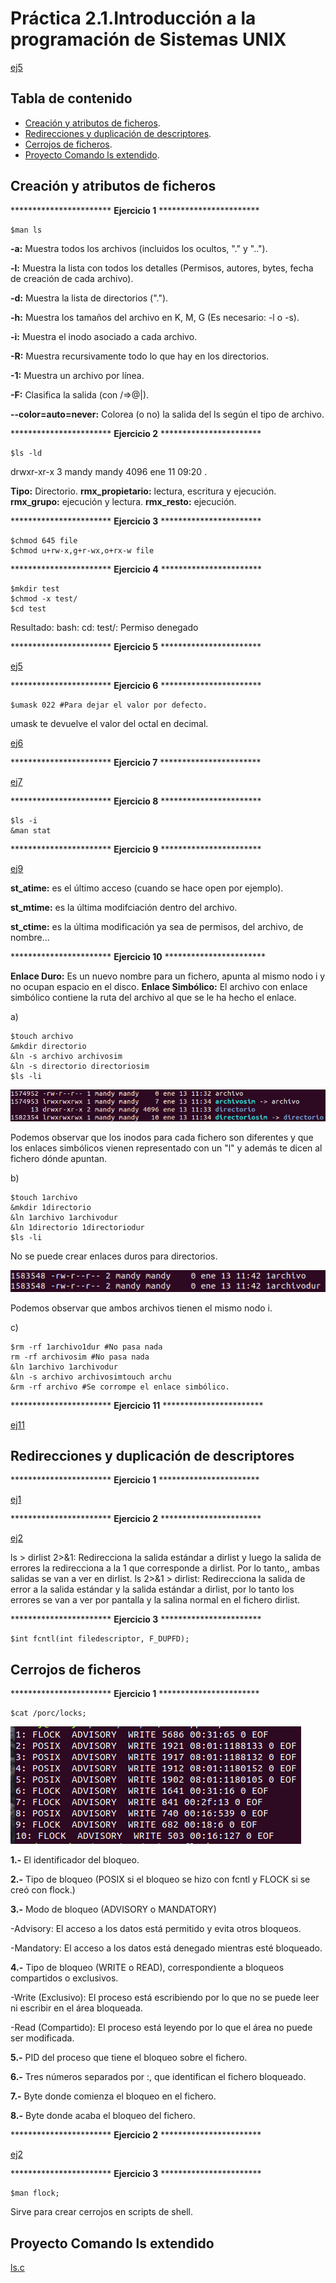 # Práctica 2.1.Introducción a la programación de Sistemas UNIX


[ej5](prueba/aas.c)

## Tabla de contenido
- [Creación y atributos de ficheros](#creación-y-atributos-de-ficheros).
- [Redirecciones y duplicación de descriptores](#redirecciones-y-duplicación-de-descriptores).
- [Cerrojos de ficheros](#cerrojos-de-ficheros).
- [Proyecto Comando ls extendido](#proyecto-Comando-ls-extendido).


## Creación y atributos de ficheros

*********************** **Ejercicio 1** ***********************

<pre>
<code>$man ls
</code></pre>

**-a:** Muestra todos los archivos (incluidos los ocultos, "." y "..").

**-l:** Muestra la lista con todos los detalles (Permisos, autores, bytes, fecha de creación de cada archivo).

**-d:** Muestra la lista de directorios (".").

**-h:** Muestra los tamaños del archivo en K, M, G (Es necesario: -l o -s).

**-i:** Muestra el inodo asociado a cada archivo.

**-R:** Muestra recursivamente todo lo que hay en los directorios.

**-1:** Muestra un archivo por línea.

**-F:** Clasifica la salida (con /=>@|).

**--color=auto=never:** Colorea (o no) la salida del ls según el tipo de archivo.


*********************** **Ejercicio 2** ***********************

<pre>
<code>$ls -ld
</code></pre>

drwxr-xr-x 3 mandy mandy 4096 ene 11 09:20 .

**Tipo:** Directorio.
**rmx_propietario:** lectura, escritura y ejecución.
**rmx_grupo:** ejecución y lectura.
**rmx_resto:** ejecución.

*********************** **Ejercicio 3** ***********************

<pre>
<code>$chmod 645 file
$chmod u+rw-x,g+r-wx,o+rx-w file
</code></pre>

*********************** **Ejercicio 4** ***********************

<pre>
<code>$mkdir test
$chmod -x test/
$cd test
</code></pre>

Resultado:
bash: cd: test/: Permiso denegado

*********************** **Ejercicio 5** ***********************

[ej5](Creación_y_atributos_de_ficheros/ej5.c)

*********************** **Ejercicio 6** ***********************

<pre>
<code>$umask 022 #Para dejar el valor por defecto.
</code></pre>

umask te devuelve el valor del octal en decimal.

[ej6](Creación_y_atributos_de_ficheros/ej6.c)

*********************** **Ejercicio 7** ***********************

[ej7](Creación_y_atributos_de_ficheros/ej7.c)

*********************** **Ejercicio 8** ***********************

<pre>
<code>$ls -i
&man stat
</code></pre>

*********************** **Ejercicio 9** ***********************

[ej9](Creación_y_atributos_de_ficheros/ej9.c)

**st_atime:** es el último acceso (cuando se hace open por ejemplo).

**st_mtime:** es la última modifciación dentro del archivo.

**st_ctime:** es la última modificación ya sea de permisos, del archivo, de nombre...

*********************** **Ejercicio 10** ***********************

**Enlace Duro:** Es un nuevo nombre para un fichero, apunta al mismo nodo i y no ocupan espacio en el disco.
**Enlace Simbólico:** El archivo con enlace simbólico contiene la ruta del archivo al que se le ha hecho el enlace.

a)

<pre>
<code>$touch archivo
&mkdir directorio
&ln -s archivo archivosim
&ln -s directorio directoriosim
$ls -li
</code></pre>

![ls -s](lns.png)

Podemos observar que los inodos para cada fichero son diferentes y que los enlaces simbólicos vienen representado con un "l" y además te dicen al fichero dónde apuntan.

b)

<pre>
<code>$touch 1archivo
&mkdir 1directorio
&ln 1archivo 1archivodur
&ln 1directorio 1directoriodur
$ls -li
</code></pre>

No se puede crear enlaces duros para directorios.

![ls](ln.png)

Podemos observar que ambos archivos tienen el mismo nodo i.

c)

<pre>
<code>$rm -rf 1archivo1dur #No pasa nada
rm -rf archivosim #No pasa nada
&ln 1archivo 1archivodur
&ln -s archivo archivosimtouch archu
&rm -rf archivo #Se corrompe el enlace simbólico.
</code></pre>

*********************** **Ejercicio 11** ***********************

[ej11](Creación_y_atributos_de_ficheros/ej11.c)

## Redirecciones y duplicación de descriptores

*********************** **Ejercicio 1** ***********************

[ej1](Redirecciones_y_duplicación_de_descriptores/ej1.c)

*********************** **Ejercicio 2** ***********************

[ej2](Redirecciones_y_duplicación_de_descriptores/ej2.c)

ls > dirlist 2>&1: Redirecciona la salida estándar a dirlist y luego la salida de errores la redirecciona a la 1 que corresponde a dirlist. Por lo tanto,, ambas salidas se van a ver en dirlist.
ls 2>&1 > dirlist: Redirecciona la salida de error a la salida estándar y la salida estándar a dirlist, por lo tanto los errores se van a ver por pantalla y la salina normal en el fichero dirlist.

*********************** **Ejercicio  3** ***********************

<pre>
<code>$int fcntl(int filedescriptor, F_DUPFD);
</code></pre>


## Cerrojos de ficheros

*********************** **Ejercicio 1** ***********************

<pre>
<code>$cat /porc/locks;
</code></pre>

![/proc/locks](locks.png)

**1.-** El identificador del bloqueo.

**2.-** Tipo de bloqueo (POSIX si el bloqueo se hizo con fcntl y FLOCK si se creó con flock.)

**3.-** Modo de bloqueo (ADVISORY o MANDATORY)

  -Advisory: El acceso a los datos está permitido y evita otros bloqueos.

  -Mandatory: El acceso a los datos está denegado mientras esté bloqueado.

**4.-** Tipo de bloqueo (WRITE o READ), correspondiente a bloqueos compartidos o exclusivos.

  -Write (Exclusivo): El proceso está escribiendo por lo que no se puede leer ni escribir en el área bloqueada.

  -Read (Compartido): El proceso está leyendo por lo que el área no puede ser modificada.

**5.-** PID del proceso que tiene el bloqueo sobre el fichero.

**6.-** Tres números separados por :, que identifican el fichero bloqueado.

**7.-** Byte donde comienza el bloqueo en el fichero.

**8.-** Byte donde acaba el bloqueo del fichero.

*********************** **Ejercicio 2** ***********************

[ej2](Cerrojos_de_ficheros/ej2.c)

*********************** **Ejercicio 3** ***********************

<pre>
<code>$man flock;
</code></pre>

Sirve para crear cerrojos en scripts de shell.

## Proyecto Comando ls extendido

[ls.c](Ls_extendido/ls.c)

